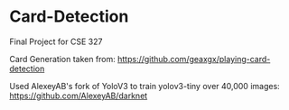 # Card-Detection

Final Project for CSE 327

Card Generation taken from:
https://github.com/geaxgx/playing-card-detection

Used AlexeyAB's fork of YoloV3 to train yolov3-tiny over 40,000 images:
https://github.com/AlexeyAB/darknet
